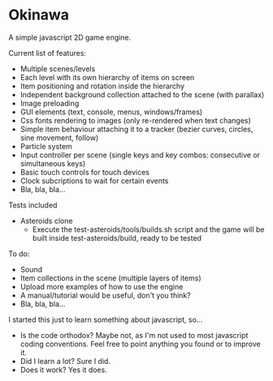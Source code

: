 Okinawa
=======

A simple javascript 2D game engine.

Current list of features:
 * Multiple scenes/levels
 * Each level with its own hierarchy of items on screen
 * Item positioning and rotation inside the hierarchy
 * Independent background collection attached to the scene (with parallax)
 * Image preloading
 * GUI elements (text, console, menus, windows/frames)
 * Css fonts rendering to images (only re-rendered when text changes)
 * Simple item behaviour attaching it to a tracker (bezier curves, circles, sine movement, follow)
 * Particle system
 * Input controller per scene (single keys and key combos: consecutive or simultaneous keys)
 * Basic touch controls for touch devices
 * Clock subcriptions to wait for certain events
 * Bla, bla, bla... 

Tests included
 * Asteroids clone
   + Execute the test-asteroids/tools/builds.sh script and the game will be built inside test-asteroids/build, ready to be tested
   
To do:
 * Sound
 * Item collections in the scene (multiple layers of items)
 * Upload more examples of how to use the engine
 * A manual/tutorial would be useful, don't you think?
 * Bla, bla, bla...

I started this just to learn something about javascript, so...
 * Is the code orthodox? Maybe not, as I'm not used to most javascript coding conventions. Feel free to point anything you found or to improve it.
 * Did I learn a lot? Sure I did.
 * Does it work? Yes it does.

